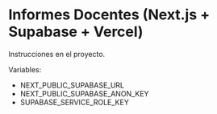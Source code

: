 # Informes Docentes (Next.js + Supabase + Vercel)
Instrucciones en el proyecto.

Variables:
- NEXT_PUBLIC_SUPABASE_URL
- NEXT_PUBLIC_SUPABASE_ANON_KEY
- SUPABASE_SERVICE_ROLE_KEY
